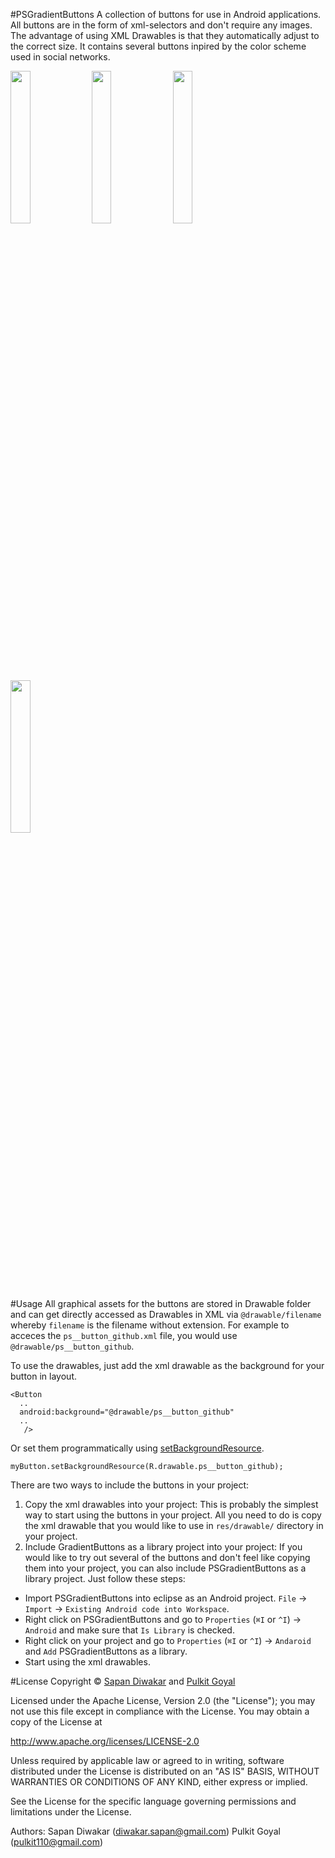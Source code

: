 #PSGradientButtons
A collection of buttons for use in Android applications. All buttons are in the form of xml-selectors and don't require any images. The advantage of using XML Drawables is that they automatically adjust to the correct size.
It contains several buttons inpired by the color scheme used in social networks.

<img width="25%" src="https://raw.github.com/sapandiwakar/PSGradientButtons/master/Screenshots/png-1.png"/>
<img width="25%" src="https://raw.github.com/sapandiwakar/PSGradientButtons/master/Screenshots/png-2.png"/> 
<img width="25%" src="https://raw.github.com/sapandiwakar/PSGradientButtons/master/Screenshots/png-3.png"/>
<img width="25%" src="https://raw.github.com/sapandiwakar/PSGradientButtons/master/Screenshots/png-4.png"/>


#Usage
All graphical assets for the buttons are stored in Drawable folder and can get directly accessed as Drawables in XML via `@drawable/filename` whereby `filename` is the filename without extension. For example to acceces the `ps__button_github.xml` file, you would use `@drawable/ps__button_github`. 

To use the drawables, just add the xml drawable as the background for your button in layout.

```
<Button
  ..
  android:background="@drawable/ps__button_github"
  ..
   />
```

Or set them programmatically using [setBackgroundResource](http://developer.android.com/reference/android/view/View.html#setBackgroundResource%28int%29).

```
myButton.setBackgroundResource(R.drawable.ps__button_github);
```

There are two ways to include the buttons in your project: 

1. Copy the xml drawables into your project: This is probably the simplest way to start using the buttons in your project. All you need to do is copy the xml drawable that you would like to use in `res/drawable/` directory in your project.
2. Include GradientButtons as a library project into your project: If you would like to try out several of the buttons and don't feel like copying them into your project, you can also include PSGradientButtons as a library project. Just follow these steps: 

* Import PSGradientButtons into eclipse as an Android project. `File` -> `Import` -> `Existing Android code into Workspace`.
* Right click on PSGradientButtons and go to `Properties` (`⌘I` or `^I`) -> `Android` and make sure that `Is Library` is checked.
* Right click on your project and go to `Properties` (`⌘I` or `^I`) -> `Andaroid` and `Add` PSGradientButtons as a library.
* Start using the xml drawables.

#License
Copyright © [Sapan Diwakar](http://sapandiwakar.in) and [Pulkit Goyal](http://pulkitgoyal.in)

Licensed under the Apache License, Version 2.0 (the "License"); you may not use this file except in compliance with the License. You may obtain a copy of the License at

  http://www.apache.org/licenses/LICENSE-2.0

Unless required by applicable law or agreed to in writing, software distributed under the License is distributed on an "AS IS" BASIS, WITHOUT WARRANTIES OR CONDITIONS OF ANY KIND, either express or implied.

See the License for the specific language governing permissions and limitations under the License.

Authors: 
Sapan Diwakar (diwakar.sapan@gmail.com)
Pulkit Goyal (pulkit110@gmail.com)
